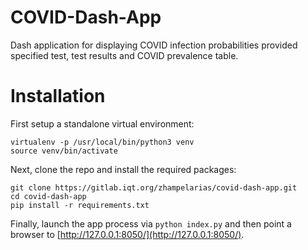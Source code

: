 # COVID-Dash-App

Dash application for displaying COVID infection probabilities provided specified test, test results and COVID prevalence table.


# Installation

First setup a standalone virtual environment:
```
virtualenv -p /usr/local/bin/python3 venv
source venv/bin/activate
```

Next, clone the repo and install the required packages:
```
git clone https://gitlab.iqt.org/zhampelarias/covid-dash-app.git
cd covid-dash-app
pip install -r requirements.txt
```

Finally, launch the app process via `python index.py` 
and then point a browser to [http://127.0.0.1:8050/](http://127.0.0.1:8050/).
